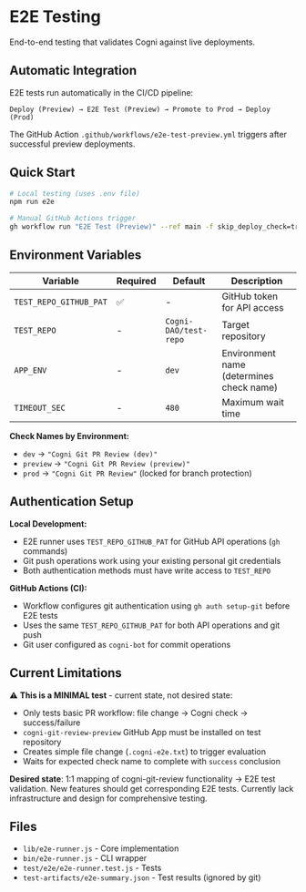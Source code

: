 # E2E Testing

End-to-end testing that validates Cogni against live deployments.

## Automatic Integration

E2E tests run automatically in the CI/CD pipeline:
```
Deploy (Preview) → E2E Test (Preview) → Promote to Prod → Deploy (Prod)
```

The GitHub Action `.github/workflows/e2e-test-preview.yml` triggers after successful preview deployments.

## Quick Start

```bash
# Local testing (uses .env file)  
npm run e2e

# Manual GitHub Actions trigger
gh workflow run "E2E Test (Preview)" --ref main -f skip_deploy_check=true
```

## Environment Variables

| Variable | Required | Default | Description |
|----------|----------|---------|-------------|
| `TEST_REPO_GITHUB_PAT` | ✅ | - | GitHub token for API access |
| `TEST_REPO` | - | `Cogni-DAO/test-repo` | Target repository |
| `APP_ENV` | - | `dev` | Environment name (determines check name) |
| `TIMEOUT_SEC` | - | `480` | Maximum wait time |

**Check Names by Environment:**
- `dev` → `"Cogni Git PR Review (dev)"`  
- `preview` → `"Cogni Git PR Review (preview)"`
- `prod` → `"Cogni Git PR Review"` (locked for branch protection)

## Authentication Setup

**Local Development:**
- E2E runner uses `TEST_REPO_GITHUB_PAT` for GitHub API operations (`gh` commands)
- Git push operations work using your existing personal git credentials
- Both authentication methods must have write access to `TEST_REPO`

**GitHub Actions (CI):**
- Workflow configures git authentication using `gh auth setup-git` before E2E tests
- Uses the same `TEST_REPO_GITHUB_PAT` for both API operations and git push
- Git user configured as `cogni-bot` for commit operations

## Current Limitations

⚠️ **This is a MINIMAL test** - current state, not desired state:

- Only tests basic PR workflow: file change → Cogni check → success/failure
- `cogni-git-review-preview` GitHub App must be installed on test repository  
- Creates simple file change (`.cogni-e2e.txt`) to trigger evaluation
- Waits for expected check name to complete with `success` conclusion

**Desired state**: 1:1 mapping of cogni-git-review functionality → E2E test validation. New features should get corresponding E2E tests. Currently lack infrastructure and design for comprehensive testing.

## Files
- `lib/e2e-runner.js` - Core implementation  
- `bin/e2e-runner.js` - CLI wrapper
- `test/e2e/e2e-runner.test.js` - Tests
- `test-artifacts/e2e-summary.json` - Test results (ignored by git)